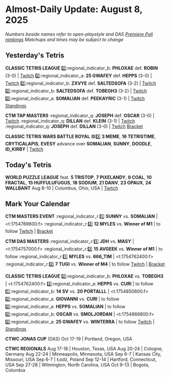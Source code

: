 # Almost-Daily Update: August 8, 2025
*Numbers beside names refer to open-playstyle and DAS [Premiere Poll rankings](https://premierepoll.wordpress.com/)*
*Matchups and times may be subject to change*

## Yesterday's Tetris
**CLASSIC TETRIS LEAGUE**
:two::regional_indicator_b:  **PHLOXAE** def. **ROBIN** (3-0)  |  [Twitch](https://www.twitch.tv/videos/2532830683?t=00h05m32s)
:two::regional_indicator_a:  **25 GWAFEY** def. **HEPPS** (3-0)  |  [Twitch](https://www.twitch.tv/videos/2532830683?t=00h41m08s)
:two::regional_indicator_b:  **ZXVYE** def. **SALTEDSOFA** (3-2)  |  [Twitch](https://www.twitch.tv/videos/2533658180?t=00h22m28s)
:two::regional_indicator_b:  **SALTEDSOFA** def. **TOBEGH3** (3-2)  |  [Twitch](https://www.twitch.tv/videos/2533658180?t=01h07m37s)
:two::regional_indicator_a:  **SOMALIAN** def. **PEEKAYRIC** (3-1)  |  [Twitch](https://www.twitch.tv/videos/2533658180?t=01h48m47s)
[Standings](https://ctlscoreboard.herokuapp.com)

**CTM TAP MASTERS**
:regional_indicator_q:  **JOSEPH** def. **OSCAR** (3-0)  |  [Twitch](https://www.twitch.tv/videos/2533144025?t=00h23m37s)
:regional_indicator_q:  **DILLAN** def. **KLEIN** (3-1)  |  [Twitch](https://www.twitch.tv/videos/2533144025?t=01h01m30s)
:regional_indicator_q:  **JOSEPH** def. **DILLAN** (3-0)  |  [Twitch](https://www.twitch.tv/videos/2533144025?t=01h40m09s)
[Bracket](https://go.ctm.gg/event/ctm-das-masters-june-2025/das-masters/)

**CLASSIC TETRIS WARS BATTLE ROYAL**
:blue_square::three:  **3 MEME**, **16 TETRISTIME**, **CRYTICALAPIS**, **EVESY** advance over **SOMALIAN**, **SUNNY**, **DOODLE**, **ID_KIRBY**  |  [Twitch](https://www.twitch.tv/videos/2532134732)

## Today's Tetris
**WORLD PUZZLE LEAGUE**
feat. **5 TRISTOP**, **7 PIXELANDY**, **9 COAL**, **10 FRACTAL**, **15 HUFFULUFUGUS**, **18 SODIUM**, **21 DANV**, **23 OPAUX**, **24 WALLBANT**
Aug 8-10  |  Columbus, Ohio, USA  |  [Twitch](https://twitch.tv/classictetris)

## Mark Your Calendar
**CTM MASTERS EVENT**
:regional_indicator_r::one:  **SUNNY** vs. **SOMALIAN**  |  <t:1754769600:f>
:regional_indicator_r::two:  **12 MYLES** vs. **Winner of M1**  |  to follow
[Twitch](https://twitch.tv/monthlytetris)  |  [Bracket](https://go.ctm.gg/event/ctm-august-2025/masters-event/)

**CTM DAS MASTERS**
:regional_indicator_r::one:  **JDH** vs. **MASY**  |  <t:1754757000:f>
:regional_indicator_r::two:  **15 AVGEEK** vs. **Winner of M1**  |  to follow
:regional_indicator_r::one:  **MYLES** vs. **666_TIM**  |  <t:1754762400:f>
:regional_indicator_r::two:  **7 TUGI** vs. **Winner of M4**  |  to follow
[Twitch](https://twitch.tv/monthlytetris)  |  [Bracket](https://go.ctm.gg/event/ctm-das-masters-august-2025/das-masters/)

**CLASSIC TETRIS LEAGUE**
:two::regional_indicator_b:  **PHLOXAE** vs. **TOBEGH3**  |  <t:1754762400:f>
:two::regional_indicator_a:  **HEPPS** vs. **CURI**  |  to follow
:one::regional_indicator_b:  **14 SV** vs. **20 PORTALLL**  |  <t:1754850600:f>
:two::regional_indicator_a:  **GIOVANNI** vs. **CURI**  |  to follow
:two::regional_indicator_a:  **HEPPS** vs. **SOMALIAN**  |  to follow
:two::regional_indicator_b:  **OSCAR** vs. **SMOLJORDAN**  |  <t:1754866800:f>
:two::regional_indicator_a:  **25 GWAFEY** vs. **WINTERRA**  |  to follow
[Twitch](https://twitch.tv/classictetrisleague)  |  [Standings](https://ctlscoreboard.herokuapp.com)

**CTWC JONAS CUP** (DAS)
Oct 17-19  |  Portland, Oregon, USA

**CTWC REGIONALS**
Aug 17-18  |  Houston, Texas, USA
Aug 20-24  |  Cologne, Germany
Aug 22-24  |  Minneapolis, Minnesota, USA
Sep 6-7  |  Kansas City, Missouri, USA
Sep 6-7  |  Łódź, Poland
Sep 12-14  |  Hartford, Connecticut, USA
Sep 27-28  |  Wilmington, North Carolina, USA
Oct 9-13  |  Bogota, Colombia